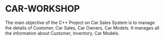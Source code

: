 # CAR-WORKSHOP
The main objective of the C++ Project on Car Sales System is to manage the details of Customer, Car Sales, Car Owners, Car Models. It manages all the information about Customer, Inventory, Car Models.
